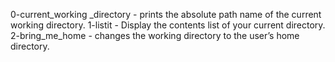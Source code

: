 0-current_working _directory - prints the absolute path name of the current working directory.
1-listit - Display the contents list of your current directory.
2-bring_me_home - changes the working directory to the user’s home directory.
